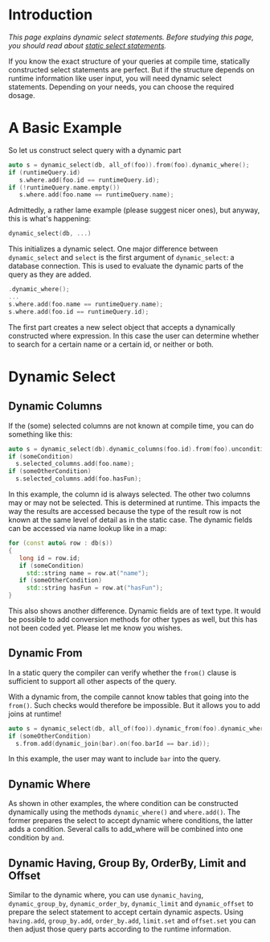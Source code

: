 # Introduction
_This page explains dynamic select statements. Before studying this page, you should read about [static select statements](Select.md)._

If you know the exact structure of your queries at compile time, statically constructed select statements are perfect. But if the structure depends on runtime information like user input, you will need dynamic select statements. Depending on your needs, you can choose the required dosage.

# A Basic Example
So let us construct select query with a dynamic part
```C++
auto s = dynamic_select(db, all_of(foo)).from(foo).dynamic_where();
if (runtimeQuery.id)
   s.where.add(foo.id == runtimeQuery.id);
if (!runtimeQuery.name.empty())
   s.where.add(foo.name == runtimeQuery.name);
```
Admittedly, a rather lame example (please suggest nicer ones), but anyway, this is what's happening:
```C++
dynamic_select(db, ...)
```
This initializes a dynamic select. One major difference between `dynamic_select` and `select` is the first argument of `dynamic_select`: a database connection. This is used to evaluate the dynamic parts of the query as they are added.

```C++
.dynamic_where();
...
s.where.add(foo.name == runtimeQuery.name);
s.where.add(foo.id == runtimeQuery.id);
```
The first part creates a new select object that accepts a dynamically constructed where expression. In this case the user can determine whether to search for a certain name or a certain id, or neither or both.

# Dynamic Select
## Dynamic Columns
If the (some) selected columns are not known at compile time, you can do something like this:
```C++
auto s = dynamic_select(db).dynamic_columns(foo.id).from(foo).unconditionally();
if (someCondition)
  s.selected_columns.add(foo.name);
if (someOtherCondition)
  s.selected_columns.add(foo.hasFun);
```
In this example, the column id is always selected. The other two columns may or may not be selected. This is determined at runtime. This impacts the way the results are accessed because the type of the result row is not known at the same level of detail as in the static case. The dynamic fields can be accessed via name lookup like in a map:
```C++
for (const auto& row : db(s))
{
   long id = row.id;
   if (someCondition)
     std::string name = row.at("name");
   if (someOtherCondition)
     std::string hasFun = row.at("hasFun");
}
```
This also shows another difference. Dynamic fields are of text type. It would be possible to add conversion methods for other types as well, but this has not been coded yet. Please let me know you wishes.

## Dynamic From
In a static query the compiler can verify whether the `from()` clause is sufficient to support all other aspects of the query.

With a dynamic from, the compile cannot know tables that going into the `from()`. Such checks would therefore be impossible. But it allows you to add joins at runtime!

```C++
auto s = dynamic_select(db, all_of(foo)).dynamic_from(foo).dynamic_where();
if (someOtherCondition)
  s.from.add(dynamic_join(bar).on(foo.barId == bar.id));
```

In this example, the user may want to include `bar` into the query.

## Dynamic Where
As shown in other examples, the where condition can be constructed dynamically using the methods `dynamic_where()` and `where.add()`. The former prepares the select to accept dynamic where conditions, the latter adds a condition. Several calls to add_where will be combined into one condition by `and`.

## Dynamic Having, Group By, OrderBy, Limit and Offset
Similar to the dynamic where, you can use `dynamic_having`, `dynamic_group_by`, `dynamic_order_by`, `dynamic_limit` and `dynamic_offset` to prepare the select statement to accept certain dynamic aspects. Using `having.add`, `group_by.add`, `order_by.add`, `limit.set` and `offset.set` you can then adjust those query parts according to the runtime information.
